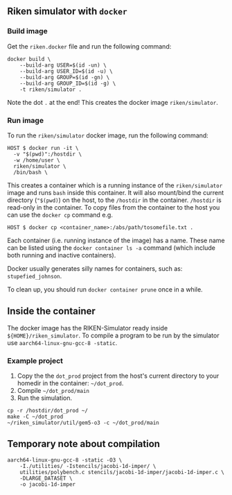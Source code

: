 ## Riken simulator with `docker`

### Build image

Get the `riken.docker` file and run the following command:

```
docker build \
    --build-arg USER=$(id -un) \
    --build-arg USER_ID=$(id -u) \
    --build-arg GROUP=$(id -gn) \
    --build-arg GROUP_ID=$(id -g) \
    -t riken/simulator .
```

Note the dot `.` at the end!  This creates the docker image
`riken/simulator`.

### Run image

To run the `riken/simulator` docker image, run the following command:

```
HOST $ docker run -it \
  -v "$(pwd)":/hostdir \
  -w /home/user \
  riken/simulator \
  /bin/bash \
```

This creates a container which is a running instance of the
`riken/simulator` image and runs `bash` inside this container.  It
will also mount/bind the current directory (`"$(pwd)`) on the host, to
the `/hostdir` in the container.  `/hostdir` is read-only in the
container.  To copy files from the container to the host you can use
the `docker cp` command e.g.
```
HOST $ docker cp <container_name>:/abs/path/tosomefile.txt .
```

Each container (i.e. running instance of the image) has a name.  These
name can be listed using the `docker container ls -a` command (which
include both running and inactive containers).

Docker usually generates silly names for containers, such as:
`stupefied_johnson`.

To clean up, you
should run `docker container prune` once in a while.

## Inside the container

The docker image has the RIKEN-Simulator ready inside
`${HOME}/riken_simulator`.  To compile a program to be run by the
simulator use `aarch64-linux-gnu-gcc-8 -static`.

### Example project
1. Copy the the `dot_prod` project from the host's current directory
   to your homedir in the container: `~/dot_prod`.
2. Compile `~/dot_prod/main`
3. Run the simulation.

```
cp -r /hostdir/dot_prod ~/
make -C ~/dot_prod
~/riken_simulator/util/gem5-o3 -c ~/dot_prod/main
```

## Temporary note about compilation
```
aarch64-linux-gnu-gcc-8 -static -O3 \
    -I./utilities/ -Istencils/jacobi-1d-imper/ \
    utilities/polybench.c stencils/jacobi-1d-imper/jacobi-1d-imper.c \
    -DLARGE_DATASET \
    -o jacobi-1d-imper
```
